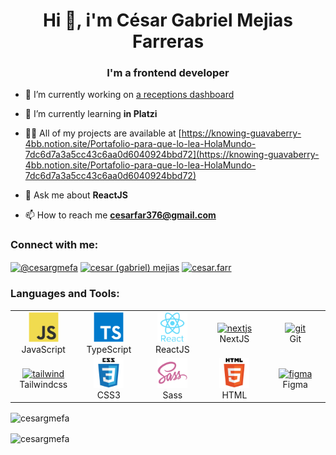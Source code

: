 <h1 align="center">Hi 👋, i'm César Gabriel Mejias Farreras</h1>
<h3 align="center">I'm a frontend developer</h3>

- 🔭 I’m currently working on [a receptions dashboard](https://reception-dashboard.vercel.app/)

- 🌱 I’m currently learning **in Platzi**

- 👨‍💻 All of my projects are available at [https://knowing-guavaberry-4bb.notion.site/Portafolio-para-que-lo-lea-HolaMundo-7dc6d7a3a5cc43c6aa0d6040924bbd72](https://knowing-guavaberry-4bb.notion.site/Portafolio-para-que-lo-lea-HolaMundo-7dc6d7a3a5cc43c6aa0d6040924bbd72)

- 💬 Ask me about **ReactJS**

- 📫 How to reach me **cesarfar376@gmail.com**

<h3 align="left">Connect with me:</h3>
<p align="left">
<a href="https://twitter.com/@cesargmefa" target="blank"><img align="center" src="https://raw.githubusercontent.com/rahuldkjain/github-profile-readme-generator/master/src/images/icons/Social/twitter.svg" alt="@cesargmefa" height="30" width="40" /></a>
<a href="https://linkedin.com/in/cesar (gabriel) mejias" target="blank"><img align="center" src="https://raw.githubusercontent.com/rahuldkjain/github-profile-readme-generator/master/src/images/icons/Social/linked-in-alt.svg" alt="cesar (gabriel) mejias" height="30" width="40" /></a>
<a href="https://instagram.com/cesar.farr" target="blank"><img align="center" src="https://raw.githubusercontent.com/rahuldkjain/github-profile-readme-generator/master/src/images/icons/Social/instagram.svg" alt="cesar.farr" height="30" width="40" /></a>
</p>

<h3 align="left">Languages and Tools:</h3>
<table>
  <tr>
    <td align="center" width="96">
      <a href="https://developer.mozilla.org/en-US/docs/Web/JavaScript" target="_blank" rel="noreferrer">
        <img src="https://raw.githubusercontent.com/devicons/devicon/master/icons/javascript/javascript-original.svg" alt="javascript" width="48" height="48" />
      </a>
      <br>JavaScript
    </td>
    <td align="center" width="96">
      <a href="https://www.typescriptlang.org/" target="_blank" rel="noreferrer">
        <img src="https://raw.githubusercontent.com/devicons/devicon/master/icons/typescript/typescript-original.svg" alt="typescript" width="48" height="48" />
      </a>
      <br>TypeScript
    </td>
    <td align="center" width="96">
      <a href="https://reactjs.org/" target="_blank" rel="noreferrer">
        <img src="https://raw.githubusercontent.com/devicons/devicon/master/icons/react/react-original-wordmark.svg" alt="react" width="48" height="48" />
      </a>
      <br>ReactJS
    </td>
    <td align="center" width="96">
      <a href="https://nextjs.org/" target="_blank" rel="noreferrer">
        <img src="https://cdn.worldvectorlogo.com/logos/nextjs-2.svg" alt="nextjs" width="48" height="48" />
      </a>
      <br>NextJS
    </td>
    <td align="center" width="96">
      <a href="https://git-scm.com/" target="_blank" rel="noreferrer">
        <img src="https://www.vectorlogo.zone/logos/git-scm/git-scm-icon.svg" alt="git" width="48" height="48" />
      </a>
      <br>Git
    </td>
  </tr>
  
  <tr>
    <td align="center" width="96">
      <a href="https://tailwindcss.com/" target="_blank" rel="noreferrer">
        <img src="https://www.vectorlogo.zone/logos/tailwindcss/tailwindcss-icon.svg" alt="tailwind" width="48" height="48" />
      </a>
      <br>Tailwindcss
    </td>
    <td align="center" width="96"> 
      <a href="https://www.w3schools.com/css/" target="_blank" rel="noreferrer">
        <img src="https://raw.githubusercontent.com/devicons/devicon/master/icons/css3/css3-original-wordmark.svg" alt="css3" width="48" height="48" />
      </a>
      <br>CSS3
    </td>
    <td align="center"  width="96">
      <a  href="https://sass-lang.com" target="_blank" rel="noreferrer">
        <img src="https://raw.githubusercontent.com/devicons/devicon/master/icons/sass/sass-original.svg" alt="sass" width="48" height="48" />
      </a>
      <br>Sass
    </td>
    <td align="center"  width="96">
      <a href="https://www.w3.org/html/" target="_blank" rel="noreferrer">
        <img src="https://raw.githubusercontent.com/devicons/devicon/master/icons/html5/html5-original-wordmark.svg" alt="html5" width="48" height="48" />
      </a>
      <br>HTML
    </td>
    <td align="center" width="96">
      <a href="https://www.figma.com/" target="_blank" rel="noreferrer">
        <img src="https://www.vectorlogo.zone/logos/figma/figma-icon.svg" alt="figma" width="48" height="48" />
      </a>
      <br>Figma
    </td>
  </tr>
</table>

<p><img align="center" src="https://github-readme-stats.vercel.app/api/top-langs?username=cesargmefa&show_icons=true&locale=en&layout=compact" alt="cesargmefa" /></p>

<p><img align="center" src="https://github-readme-streak-stats.herokuapp.com/?user=cesargmefa&" alt="cesargmefa" /></p>

